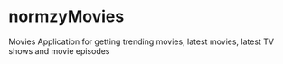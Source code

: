 # normzyMovies
Movies Application for getting trending movies, latest movies, latest TV shows and movie episodes
